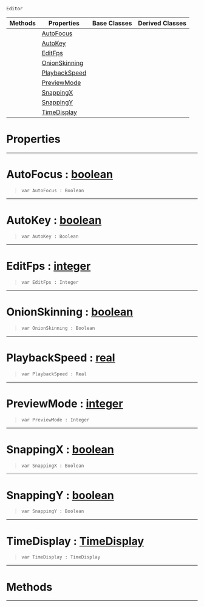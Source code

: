 `Editor`

|Methods|Properties|Base Classes|Derived Classes|
|---|---|---|---|
| |[ AutoFocus](https://github.com/ZilchEngine/ZilchDocs/blob/master/code_reference/class_reference/animationsettings.markdown#autofocus-zero-engine-do)| | |
| |[ AutoKey](https://github.com/ZilchEngine/ZilchDocs/blob/master/code_reference/class_reference/animationsettings.markdown#autokey-zero-engine-docu)| | |
| |[ EditFps](https://github.com/ZilchEngine/ZilchDocs/blob/master/code_reference/class_reference/animationsettings.markdown#editfps-zero-engine-docu)| | |
| |[ OnionSkinning](https://github.com/ZilchEngine/ZilchDocs/blob/master/code_reference/class_reference/animationsettings.markdown#onionskinning-zero-engin)| | |
| |[ PlaybackSpeed](https://github.com/ZilchEngine/ZilchDocs/blob/master/code_reference/class_reference/animationsettings.markdown#playbackspeed-zero-engin)| | |
| |[ PreviewMode](https://github.com/ZilchEngine/ZilchDocs/blob/master/code_reference/class_reference/animationsettings.markdown#previewmode-zero-engine)| | |
| |[ SnappingX](https://github.com/ZilchEngine/ZilchDocs/blob/master/code_reference/class_reference/animationsettings.markdown#snappingx-zero-engine-do)| | |
| |[ SnappingY](https://github.com/ZilchEngine/ZilchDocs/blob/master/code_reference/class_reference/animationsettings.markdown#snappingy-zero-engine-do)| | |
| |[ TimeDisplay](https://github.com/ZilchEngine/ZilchDocs/blob/master/code_reference/class_reference/animationsettings.markdown#timedisplay-zero-engine)| | |


 #  Properties


---  
 #  AutoFocus : [boolean](https://github.com/ZilchEngine/ZilchDocs/blob/master/code_reference/nada_base_types/boolean.markdown)

> 
> ``` lang=cpp, name=Nada
> var AutoFocus : Boolean


---  
 #  AutoKey : [boolean](https://github.com/ZilchEngine/ZilchDocs/blob/master/code_reference/nada_base_types/boolean.markdown)

> 
> ``` lang=cpp, name=Nada
> var AutoKey : Boolean


---  
 #  EditFps : [integer](https://github.com/ZilchEngine/ZilchDocs/blob/master/code_reference/nada_base_types/integer.markdown)

> 
> ``` lang=cpp, name=Nada
> var EditFps : Integer


---  
 #  OnionSkinning : [boolean](https://github.com/ZilchEngine/ZilchDocs/blob/master/code_reference/nada_base_types/boolean.markdown)

> 
> ``` lang=cpp, name=Nada
> var OnionSkinning : Boolean


---  
 #  PlaybackSpeed : [real](https://github.com/ZilchEngine/ZilchDocs/blob/master/code_reference/nada_base_types/real.markdown)

> 
> ``` lang=cpp, name=Nada
> var PlaybackSpeed : Real


---  
 #  PreviewMode : [integer](https://github.com/ZilchEngine/ZilchDocs/blob/master/code_reference/nada_base_types/integer.markdown)

> 
> ``` lang=cpp, name=Nada
> var PreviewMode : Integer


---  
 #  SnappingX : [boolean](https://github.com/ZilchEngine/ZilchDocs/blob/master/code_reference/nada_base_types/boolean.markdown)

> 
> ``` lang=cpp, name=Nada
> var SnappingX : Boolean


---  
 #  SnappingY : [boolean](https://github.com/ZilchEngine/ZilchDocs/blob/master/code_reference/nada_base_types/boolean.markdown)

> 
> ``` lang=cpp, name=Nada
> var SnappingY : Boolean


---  
 #  TimeDisplay : [TimeDisplay](https://github.com/ZilchEngine/ZilchDocs/blob/master/code_reference/enum_reference.markdown#timedisplay)

> 
> ``` lang=cpp, name=Nada
> var TimeDisplay : TimeDisplay


---  
 #  Methods


---  
 

 